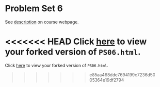 # Problem Set 6

See [description](https://rudeboybert.github.io/STAT495/#problem_set_6) on course webpage.

<<<<<<< HEAD
Click [here](http://htmlpreview.github.io/?https://github.com/Gedrago/PS06/blob/master/PS06.html) to view your forked version of `PS06.html`.
=======
Click [here](http://htmlpreview.github.io/?https://github.com/Gedrago/PS06/blob/master/PS06.html) to view your forked version of `PS06.html`.
>>>>>>> e85aa468dde7694199c7236d5005364e19df2794
